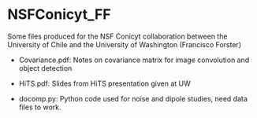 # NSFConicyt_FF
Some files produced for the NSF Conicyt collaboration between the University of Chile and the University of Washington (Francisco Forster)

- Covariance.pdf:
Notes on covariance matrix for image convolution and object detection

- HiTS.pdf:
Slides from HiTS presentation given at UW

- docomp.py:
Python code used for noise and dipole studies, need data files to work.
